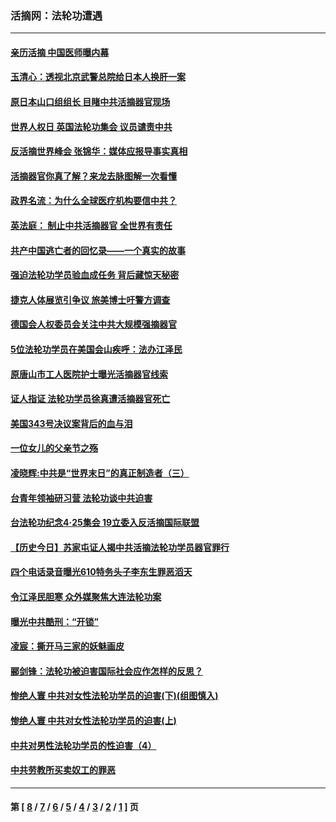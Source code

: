 ### 活摘网：法轮功遭遇
---
#### [亲历活摘 中国医师曝内幕](../../pages/nf5881/n14040389.md?10120430) 
#### [玉清心：透视北京武警总院给日本人换肝一案](../../pages/nf5881/n13771978.md?10120430) 
#### [原日本山口组组长 目睹中共活摘器官现场](../../pages/nf5881/n13767360.md?10120430) 
#### [世界人权日 英国法轮功集会 议员谴责中共](../../pages/nf5881/n13431763.md?10120430) 
#### [反活摘世界峰会 张锦华：媒体应报导事实真相](../../pages/nf5881/n13278502.md?10120430) 
#### [活摘器官你真了解？来龙去脉图解一次看懂](../../pages/nf5881/n13013820.md?10120430) 
#### [政界名流：为什么全球医疗机构要信中共？](../../pages/nf5881/n11945479.md?10120430) 
#### [英法庭： 制止中共活摘器官 全世界有责任](../../pages/nf5881/n11330691.md?10120430) 
#### [共产中国逃亡者的回忆录——一个真实的故事](../../pages/nf5881/n10918649.md?10120430) 
#### [强迫法轮功学员验血成任务 背后藏惊天秘密](../../pages/nf5881/n4252384.md?10120430) 
#### [捷克人体展览引争议 旅美博士吁警方调查](../../pages/nf5881/n9429187.md?10120430) 
#### [德国会人权委员会关注中共大规模强摘器官](../../pages/nf5881/n8418950.md?10120430) 
#### [5位法轮功学员在美国会山疾呼：法办江泽民](../../pages/nf5881/n8101519.md?10120430) 
#### [原唐山市工人医院护士曝光活摘器官线索](../../pages/nf5881/n8076384.md?10120430) 
#### [证人指证 法轮功学员徐真遭活摘器官死亡](../../pages/nf5881/n8042467.md?10120430) 
#### [美国343号决议案背后的血与泪](../../pages/nf5881/n8020684.md?10120430) 
#### [一位女儿的父亲节之殇](../../pages/nf5881/n8014122.md?10120430) 
#### [凌晓辉:中共是“世界末日”的真正制造者（三）](../../pages/nf5881/n4210333.md?10120430) 
#### [台青年领袖研习营 法轮功谈中共迫害](../../pages/nf5881/n4141857.md?10120430) 
#### [台法轮功纪念4‧25集会 19立委入反活摘国际联盟](../../pages/nf5881/n4141821.md?10120430) 
#### [【历史今日】苏家屯证人揭中共活摘法轮功学员器官罪行](../../pages/nf5881/n4135912.md?10120430) 
#### [四个电话录音曝光610特务头子李东生罪恶滔天](../../pages/nf5881/n4040060.md?10120430) 
#### [令江泽民胆寒 众外媒聚焦大连法轮功案](../../pages/nf5881/n3932671.md?10120430) 
#### [曝光中共酷刑：“开锁”](../../pages/nf5881/n3889373.md?10120430) 
#### [凌宸：撕开马三家的妖魅画皮](../../pages/nf5881/n3849369.md?10120430) 
#### [郦剑锋：法轮功被迫害国际社会应作怎样的反思？](../../pages/nf5881/n3824560.md?10120430) 
#### [惨绝人寰 中共对女性法轮功学员的迫害(下)(组图慎入)](../../pages/nf5881/n3816285.md?10120430) 
#### [惨绝人寰 中共对女性法轮功学员的迫害(上)](../../pages/nf5881/n3815374.md?10120430) 
#### [中共对男性法轮功学员的性迫害（4）](../../pages/nf5881/n3769144.md?10120430) 
#### [中共劳教所买卖奴工的罪恶](../../pages/nf5881/n3769378.md?10120430) 

---
#### 第 [ [8](./8.md?10120430) / [7](./7.md?10120430) / [6](./6.md?10120430) / [5](./5.md?10120430) / [4](./4.md?10120430) / [3](./3.md?10120430) / [2](./2.md?10120430) / [1](./1.md?10120430) ] 页
